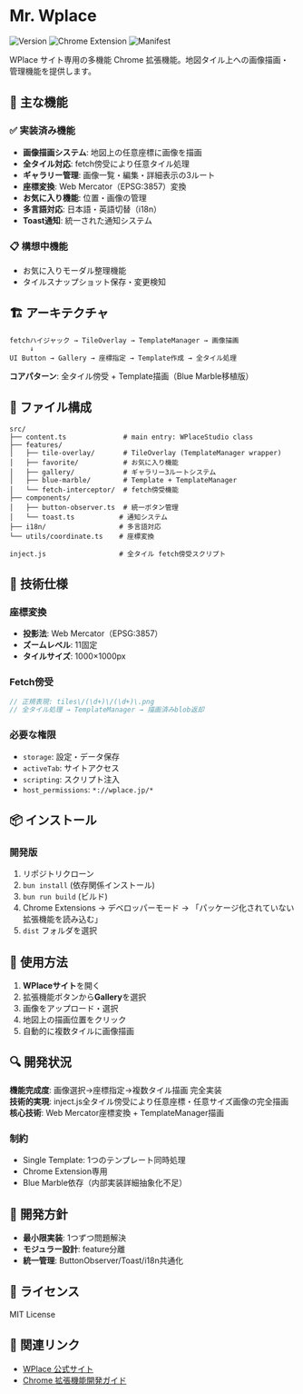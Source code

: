 # Mr. Wplace

![Version](https://img.shields.io/badge/version-1.0.0-blue.svg)
![Chrome Extension](https://img.shields.io/badge/Chrome-Extension-green.svg)
![Manifest](https://img.shields.io/badge/Manifest-V3-orange.svg)

WPlace サイト専用の多機能 Chrome 拡張機能。地図タイル上への画像描画・管理機能を提供します。

## 🚀 主な機能

### ✅ 実装済み機能
- **画像描画システム**: 地図上の任意座標に画像を描画
- **全タイル対応**: fetch傍受により任意タイル処理
- **ギャラリー管理**: 画像一覧・編集・詳細表示の3ルート
- **座標変換**: Web Mercator（EPSG:3857）変換
- **お気に入り機能**: 位置・画像の管理
- **多言語対応**: 日本語・英語切替（i18n）
- **Toast通知**: 統一された通知システム

### 📋 構想中機能
- お気に入りモーダル整理機能
- タイルスナップショット保存・変更検知

## 🏗️ アーキテクチャ

```
fetchハイジャック → TileOverlay → TemplateManager → 画像描画
     ↓
UI Button → Gallery → 座標指定 → Template作成 → 全タイル処理
```

**コアパターン**: 全タイル傍受 + Template描画（Blue Marble移植版）

## 📁 ファイル構成

```
src/
├── content.ts              # main entry: WPlaceStudio class
├── features/
│   ├── tile-overlay/       # TileOverlay (TemplateManager wrapper)
│   ├── favorite/           # お気に入り機能
│   ├── gallery/            # ギャラリー3ルートシステム
│   ├── blue-marble/        # Template + TemplateManager
│   └── fetch-interceptor/  # fetch傍受機能
├── components/
│   ├── button-observer.ts  # 統一ボタン管理
│   └── toast.ts           # 通知システム
├── i18n/                  # 多言語対応
└── utils/coordinate.ts    # 座標変換

inject.js                  # 全タイル fetch傍受スクリプト
```

## 🔧 技術仕様

### 座標変換
- **投影法**: Web Mercator（EPSG:3857）
- **ズームレベル**: 11固定
- **タイルサイズ**: 1000×1000px

### Fetch傍受
```javascript
// 正規表現: tiles\/(\d+)\/(\d+)\.png
// 全タイル処理 → TemplateManager → 描画済みblob返却
```

### 必要な権限
- `storage`: 設定・データ保存
- `activeTab`: サイトアクセス
- `scripting`: スクリプト注入
- `host_permissions`: `*://wplace.jp/*`

## 📦 インストール

### 開発版
1. リポジトリクローン
2. `bun install` (依存関係インストール)
3. `bun run build` (ビルド)
4. Chrome Extensions → デベロッパーモード → 「パッケージ化されていない拡張機能を読み込む」
5. `dist` フォルダを選択

## 🎯 使用方法

1. **WPlaceサイト**を開く
2. 拡張機能ボタンから**Gallery**を選択
3. 画像をアップロード・選択
4. 地図上の描画位置をクリック
5. 自動的に複数タイルに画像描画

## 🔍 開発状況

**機能完成度**: 画像選択→座標指定→複数タイル描画 完全実装  
**技術的実現**: inject.js全タイル傍受により任意座標・任意サイズ画像の完全描画  
**核心技術**: Web Mercator座標変換 + TemplateManager描画

### 制約
- Single Template: 1つのテンプレート同時処理
- Chrome Extension専用
- Blue Marble依存（内部実装詳細抽象化不足）

## 🤝 開発方針

- **最小限実装**: 1つずつ問題解決
- **モジュラー設計**: feature分離
- **統一管理**: ButtonObserver/Toast/i18n共通化

## 📄 ライセンス

MIT License

## 🔗 関連リンク

- [WPlace 公式サイト](https://wplace.jp/)
- [Chrome 拡張機能開発ガイド](https://developer.chrome.com/docs/extensions/)
